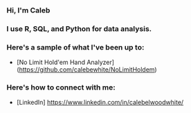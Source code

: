 ### Hi, I'm Caleb

### I use R, SQL, and Python for data analysis.

### Here's a sample of what I've been up to:

- [No Limit Hold'em Hand Analyzer] (https://github.com/calebewhite/NoLimitHoldem)

### Here's how to connect with me:

- [LinkedIn] https://www.linkedin.com/in/calebelwoodwhite/



<!--
**calebewhite/calebewhite** is a ✨ _special_ ✨ repository because its `README.md` (this file) appears on your GitHub profile.

Here are some ideas to get you started:

- 🔭 I’m currently working on ...
- 🌱 I’m currently learning ...
- 👯 I’m looking to collaborate on ...
- 🤔 I’m looking for help with ...
- 💬 Ask me about ...
- 📫 How to reach me: ...
- 😄 Pronouns: ...
- ⚡ Fun fact: ...
-->
